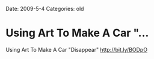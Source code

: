 Date: 2009-5-4
Categories: old

# Using Art To Make A Car "...

Using Art To Make A Car &quot;Disappear&quot; <a href="http://bit.ly/BODpO" rel="nofollow">http://bit.ly/BODpO</a>
